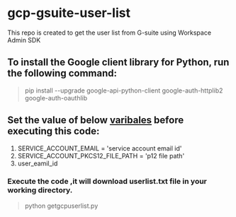# gcp-gsuite-user-list
This repo is created to get the user list from G-suite using Workspace Admin SDK

## To install the Google client library for Python, run the following command:
>  pip install --upgrade google-api-python-client google-auth-httplib2 google-auth-oauthlib

## Set the value of below [varibales](https://developers.google.com/admin-sdk/directory/v1/guides/delegation#python) before executing this code:
1. SERVICE_ACCOUNT_EMAIL = 'service account email id'
2. SERVICE_ACCOUNT_PKCS12_FILE_PATH = 'p12 file path'
3. user_eamil_id

### Execute the code ,it will download userlist.txt file in your working directory.
> python getgcpuserlist.py

